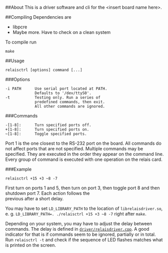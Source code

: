 ##About
This is a driver software and cli for the \<insert board name here>.

##Compiling
Dependencies are

- libpcre
- Maybe more. Have to check on a clean system

To compile run

    make

##Usage

    relaisctrl [options] command [...]

###Options

    -i PATH      Use serial port located at PATH.
                 Defaults to '/dev/ttyS0'.
    -t           Testing only. Run a series of
                 predefined commands, then exit.
                 All other commands are ignored.

###Commands

    -[1-8]:      Turn specified ports off.
    +[1-8]:      Turn specified ports on.
    ~[1-8]:      Toggle specified ports.

Port 1 is the one closest to the RS-232 port on the board.
All commands do not affect ports that are not specified.
Multiple commands may be specified. They are executed in the 
order they appear on the command line. Every group of command
is executed with one operation on the relais card.

###Example

    relaisctrl +15 +3 ~8 -7

First turn on ports 1 and 5, then turn on port 3, then toggle
port 8 and then shutdown port 7. Each action follows the                                                                                                             
previous after a short delay.

You may have to set `LD_LIBRARY_PATH` to the location of `librelaisdriver.so`,
e. g. `LD_LIBRARY_PATH=. ./relaisctrl +15 +3 ~8 -7` right after `make`.

Depending on your system, you may have to adjust the delay between commands. The delay is
defined in [`driver/relaisdriver.cpp`](https://github.com/pschultz/relaisctrl/blob/master/driver/relaisdriver.cpp).
A good indicator for that is if commands seem to be ignored, partially or in total. 
Run `relaisctrl -t` and check if the sequence of LED flashes matches what is printed on the screen.
